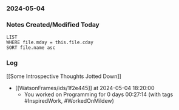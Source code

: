 ### 2024-05-04

### Notes Created/Modified Today
```dataview
LIST 
WHERE file.mday = this.file.cday
SORT file.name asc
```
### Log

[[Some Introspective Thoughts Jotted Down]]

- [[WatsonFrames/ids/1f2e445]] at 2024-05-04 18:20:00
  - You worked on Programming for 0 days 00:27:14 (with tags #InspiredWork, #WorkedOnMildew) 
